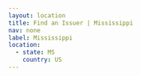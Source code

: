 ```yaml
---
layout: location
title: Find an Issuer | Mississippi
nav: none
label: Mississippi
location:
  - state: MS
    country: US
---
```

